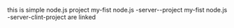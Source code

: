 this is simple node.js project
my-fist node.js -server--project
my-fist node.js -server-clint-project 
are linked

